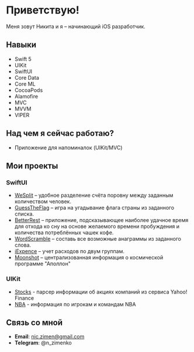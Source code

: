 # Приветствую!

Меня зовут Никита и я – начинающий iOS разработчик. 

## Навыки
* Swift 5
* UIKit
* SwiftUI
* Core Data
* Core ML 
* CocoaPods
* Alamofire
* MVC
* MVVM
* VIPER

## Над чем я сейчас работаю?
* Приложение для напоминалок (UIKit/MVC)

## Мои проекты

### SwiftUI
* [WeSplit](https://github.com/nzmnk/WeSplit) – удобное разделение счёта поровну между заданным количеством человек. 
* [GuessTheFlag](https://github.com/nzmnk/GuessTheFlag) – игра на угадывание флага страны из заданного списка. 
* [BetterRest](https://github.com/nzmnk/BetterRest) – приложение, подсказывающее наиболее удачное время для отхода ко сну на основе желаемого времени пробуждения и количества потреблённых чашек кофе.
* [WordScramble](https://github.com/nzmnk/WordScramble) – составь все возможные анаграммы из заданного слова. 
* [iExpence](https://github.com/nzmnk/iExpence) – учет расходов по двум группам. 
* [Moonshot](https://github.com/nzmnk/Moonshot) – централизованная информация о космической программе "Аполлон"

### UIKit
* [Stocks](https://github.com/nzmnk/Stocks) - парсер информации об акциях компаний из сервиса Yahoo! Finance
* [NBA](https://github.com/nzmnk/NBA) - информация по игрокам и командам NBA

## Связь со мной
* **Email**: nic.zimen@gmail.com
* **Telegram**: @n_zimenko
